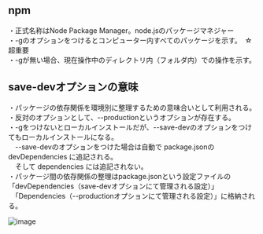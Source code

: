 ## npm   
・正式名称はNode Package Manager。node.jsのパッケージマネジャー   
・-gのオプションをつけるとコンピューター内すべてのパッケージを示す。　☆超重要   
・-gが無い場合、現在操作中のディレクトリ内（フォルダ内）での操作を示す。   

## save-devオプションの意味
・パッケージの依存関係を環境別に整理するための意味合いとして利用される。   
・反対のオプションとして、--productionというオプションが存在する。   
・-gをつけないとローカルインストールだが、--save-devのオプションをつけてもローカルインストールになる。   
　--save-devのオプションをつけた場合は自動で package.jsonの devDependencies に追記される。   
　そして dependencies には追記されない。   
・パッケージ間の依存関係の整理はpackage.jsonという設定ファイルの「devDependencies（save-devオプションにて管理される設定）」   
　「Dependencies（--productionオプションにて管理される設定）」に格納される。
 
 ![image](https://user-images.githubusercontent.com/18514297/108577497-a65d7a80-7364-11eb-8a0d-04443d3a0649.png)
